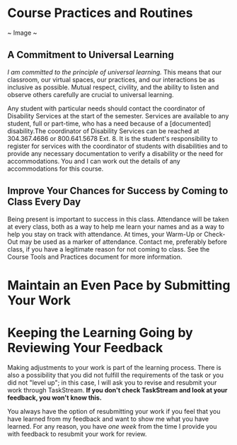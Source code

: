 # Course Practices and Routines

~ Image ~


## A Commitment to Universal Learning

*I am committed to the principle of universal learning.* This means that our classroom, our virtual spaces, our practices, and our interactions be as inclusive as possible. Mutual respect, civility, and the ability to listen and observe others carefully are crucial to universal learning.

Any student with particular needs should contact the coordinator of Disability Services at the start of the semester. Services are available to any student, full or part-time, who has a need because of a [documented] disability.The coordinator of Disability Services can be reached at 304.367.4686 or 800.641.5678 Ext. 8. It is the student's responsibility to register for services with the coordinator of students with disabilities and to provide any necessary documentation to verify a disability or the need for accommodations.  You and I can work out the details of any accommodations for this course.

## Improve Your Chances for Success by Coming to Class Every Day

Being present is important to success in this class. Attendance will be taken at every class, both as a way to help me learn your names and as a way to help you stay on track with attendance. At times, your Warm-Up or Check-Out may be used as a marker of attendance. Contact me, preferably before class, if you have a legitimate reason for not coming to class. See the Course Tools and Practices document for more information.

# Maintain an Even Pace by Submitting Your Work

# Keeping the Learning Going by Reviewing Your Feedback

Making adjustments to your work is part of the learning process. There is also a possibility that you did not fulfill the requirements of the task or you did not "level up"; in this case, I will ask you to revise and resubmit your work through TaskStream. **If you don't check TaskStream and look at your feedback, you won't know this.**

You always have the option of resubmitting your work if you feel that you have learned from my feedback and want to show me what you have learned. For any reason, you have *one week* from the time I provide you with feedback to resubmit your work for review.
